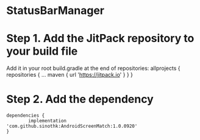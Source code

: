 # StatusBarManager

# Step 1. Add the JitPack repository to your build file
  Add it in your root build.gradle at the end of repositories:
    allprojects {
      repositories {
        ...
        maven { url 'https://jitpack.io' }
      }
    }
  
# Step 2. Add the dependency
    dependencies {
            implementation 'com.github.sinothk:AndroidScreenMatch:1.0.0920'
    }
